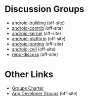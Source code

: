 # Discussion Groups #

- [android-building](https://groups.google.com/forum/?fromgroups#!forum/android-building) (off-site)
- [android-contrib](https://groups.google.com/forum/?fromgroups#!forum/android-contrib) (off-site)
- [android-kernel](https://groups.google.com/forum/?fromgroups#!forum/android-kernel) (off-site)
- [android-platform](https://groups.google.com/forum/?fromgroups#!forum/android-platform) (off-site)
- [android-porting](https://groups.google.com/forum/?fromgroups#!forum/android-porting) (off-site)
- [android-cell](https://groups.google.com/forum/?fromgroups#!forum/android-cell) (off-site)
- [repo-discuss](https://groups.google.com/forum/?fromgroups#!forum/repo-discuss) (off-site)

# Other Links #

- [Groups Charter](groups-charter.html)
- [App Developer Groups](https://developer.android.com/resources/community-groups.html) (off-site)

